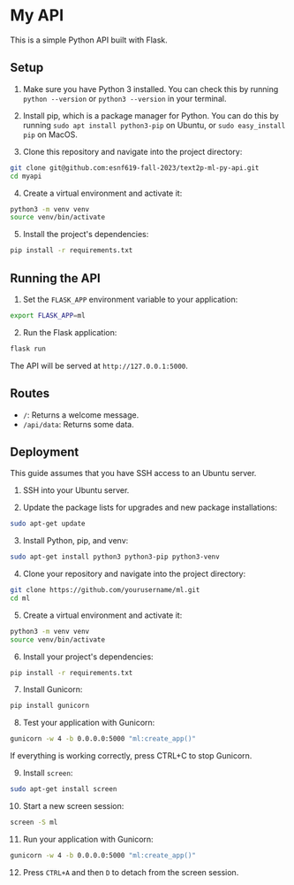 # My API

This is a simple Python API built with Flask.

## Setup

1. Make sure you have Python 3 installed. You can check this by running `python --version` or `python3 --version` in your terminal.

2. Install pip, which is a package manager for Python. You can do this by running `sudo apt install python3-pip` on Ubuntu, or `sudo easy_install pip` on MacOS.

3. Clone this repository and navigate into the project directory:

```bash
git clone git@github.com:esnf619-fall-2023/text2p-ml-py-api.git
cd myapi
```

4. Create a virtual environment and activate it:

```bash
python3 -m venv venv
source venv/bin/activate
```

5. Install the project's dependencies:

```bash
pip install -r requirements.txt
```

## Running the API

1. Set the `FLASK_APP` environment variable to your application:

```bash
export FLASK_APP=ml
```

2. Run the Flask application:

```bash
flask run
```

The API will be served at `http://127.0.0.1:5000`.

## Routes

- `/`: Returns a welcome message.
- `/api/data`: Returns some data.

## Deployment

This guide assumes that you have SSH access to an Ubuntu server.

1. SSH into your Ubuntu server.

2. Update the package lists for upgrades and new package installations:

```bash
sudo apt-get update
```

3. Install Python, pip, and venv:
```bash
sudo apt-get install python3 python3-pip python3-venv
```
4. Clone your repository and navigate into the project directory:
```bash
git clone https://github.com/yourusername/ml.git
cd ml
```
5. Create a virtual environment and activate it:
```bash
python3 -m venv venv
source venv/bin/activate
```
6. Install your project's dependencies:
```bash
pip install -r requirements.txt
```

7. Install Gunicorn:

```bash
pip install gunicorn
```

8. Test your application with Gunicorn:
```bash
gunicorn -w 4 -b 0.0.0.0:5000 "ml:create_app()"
```
If everything is working correctly, press CTRL+C to stop Gunicorn.

9. Install `screen`:
```bash
sudo apt-get install screen
```
10. Start a new screen session:
```bash
screen -S ml
```
11. Run your application with Gunicorn:
```bash
gunicorn -w 4 -b 0.0.0.0:5000 "ml:create_app()"
```
12. Press `CTRL+A` and then `D` to detach from the screen session.
